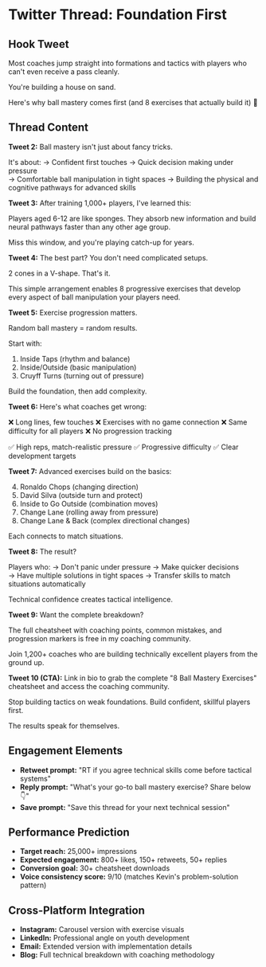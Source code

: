 # Twitter Thread: Foundation First

## Hook Tweet
Most coaches jump straight into formations and tactics with players who can't even receive a pass cleanly.

You're building a house on sand.

Here's why ball mastery comes first (and 8 exercises that actually build it) 🧵

## Thread Content

**Tweet 2:**
Ball mastery isn't just about fancy tricks.

It's about:
→ Confident first touches
→ Quick decision making under pressure  
→ Comfortable ball manipulation in tight spaces
→ Building the physical and cognitive pathways for advanced skills

**Tweet 3:**
After training 1,000+ players, I've learned this:

Players aged 6-12 are like sponges. They absorb new information and build neural pathways faster than any other age group.

Miss this window, and you're playing catch-up for years.

**Tweet 4:**
The best part? You don't need complicated setups.

2 cones in a V-shape. That's it.

This simple arrangement enables 8 progressive exercises that develop every aspect of ball manipulation your players need.

**Tweet 5:**
Exercise progression matters.

Random ball mastery = random results.

Start with:
1. Inside Taps (rhythm and balance)
2. Inside/Outside (basic manipulation)
3. Cruyff Turns (turning out of pressure)

Build the foundation, then add complexity.

**Tweet 6:**
Here's what coaches get wrong:

❌ Long lines, few touches
❌ Exercises with no game connection
❌ Same difficulty for all players
❌ No progression tracking

✅ High reps, match-realistic pressure
✅ Progressive difficulty
✅ Clear development targets

**Tweet 7:**
Advanced exercises build on the basics:

4. Ronaldo Chops (changing direction)
5. David Silva (outside turn and protect)
6. Inside to Go Outside (combination moves)
7. Change Lane (rolling away from pressure)
8. Change Lane & Back (complex directional changes)

Each connects to match situations.

**Tweet 8:**
The result?

Players who:
→ Don't panic under pressure
→ Make quicker decisions  
→ Have multiple solutions in tight spaces
→ Transfer skills to match situations automatically

Technical confidence creates tactical intelligence.

**Tweet 9:**
Want the complete breakdown?

The full cheatsheet with coaching points, common mistakes, and progression markers is free in my coaching community.

Join 1,200+ coaches who are building technically excellent players from the ground up.

**Tweet 10 (CTA):**
Link in bio to grab the complete "8 Ball Mastery Exercises" cheatsheet and access the coaching community.

Stop building tactics on weak foundations. Build confident, skillful players first. 

The results speak for themselves.

## Engagement Elements
- **Retweet prompt:** "RT if you agree technical skills come before tactical systems"
- **Reply prompt:** "What's your go-to ball mastery exercise? Share below 👇"
- **Save prompt:** "Save this thread for your next technical session"

## Performance Prediction
- **Target reach:** 25,000+ impressions
- **Expected engagement:** 800+ likes, 150+ retweets, 50+ replies
- **Conversion goal:** 30+ cheatsheet downloads
- **Voice consistency score:** 9/10 (matches Kevin's problem-solution pattern)

## Cross-Platform Integration
- **Instagram:** Carousel version with exercise visuals
- **LinkedIn:** Professional angle on youth development
- **Email:** Extended version with implementation details
- **Blog:** Full technical breakdown with coaching methodology